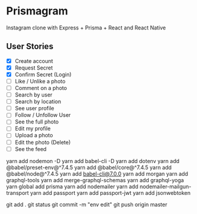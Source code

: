 # Prismagram

Instagram clone with Express + Prisma + React and React Native

## User Stories

- [x] Create account
- [x] Request Secret
- [x] Confirm Secret (Login)
- [ ] Like / Unlike a photo
- [ ] Comment on a photo
- [ ] Search by user
- [ ] Search by location
- [ ] See user profile
- [ ] Follow / Unfollow User
- [ ] See the full photo
- [ ] Edit my profile
- [ ] Upload a photo
- [ ] Edit the photo (Delete)
- [ ] See the feed

yarn add nodemon -D
yarn add babel-cli -D
yarn add dotenv
yarn add @babel/preset-env@^7.4.5
yarn add @babel/core@^7.4.5
yarn add @babel/node@^7.4.5
yarn add babel-cli@7.0.0
yarn add morgan
yarn add graphql-tools
yarn add merge-graphql-schemas
yarn add graphql-yoga
yarn global add prisma
yarn add nodemailer
yarn add nodemailer-mailgun-transport
yarn add passport
yarn add passport-jwt
yarn add jsonwebtoken

git add .
git status
git commit -m "env edit"
git push origin master
